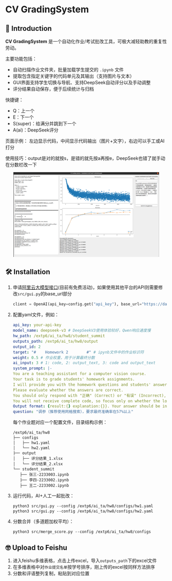 # CV GradingSystem

## 📜 Introduction

**CV GradingSystem** 是一个自动化作业/考试批改工具，可极大减轻助教的重复性劳动。

主要功能包括：
- 自动扫描作业文件夹，批量加载学生提交的 `.ipynb` 文件
- 提取包含指定关键字的代码单元及其输出（支持图片与文本）
- GUI界面支持学生切换与导航、支持DeepSeek自动评分以及手动调整
- 评分结果自动保存，便于后续统计与归档

快捷键：

* Q：上一个
* E：下一个
* S(super)：给满分并跳到下一个
* A(ai)：DeepSeek评分

页面示例： 左边显示代码，中间显示代码输出（图片+文字），右边可以手工或AI打分

使用技巧：output是对的就按s，是错的就先按a再按e，DeepSeek也错了就手动在分数栏改一下

<div align="center">
<img src="./misc/image-20250511184449360.png" alt="image-20250511184657302" style="width:90%;">
</div>

## 🛠️ Installation

1. 申请[阿里云大模型接口](https://bailian.console.aliyun.com/?tab=home#/home)(目前有免费活动)，如果使用其他平台的API则需要修改`src/gui.py`的base_url部分

   ```python
   client = OpenAI(api_key=config.get("api_key"), base_url="https://dashscope.aliyuncs.com/compatible-mode/v1")
   ```

2. 配置yaml文件，例如：

   ```yaml
   api_key: your-api-key
   model_name: deepseek-v3 # DeepSeekV3使用体验较好，Qwen响应速度慢
   hw_path: /extp6/ai_ta/hw8/student_summit
   outputs_path: /extp6/ai_ta/hw8/output
   output_id: 2
   target: "#    Homework 2        #" # ipynb文件中的作业标识符
   weight: 0.5 # 作业权重，用于计算最终分数
   ai_input: 3 # 1: code, 2: output_text, 3: code and output_text
   system_prompt: |-
   You are a teaching assistant for a computer vision course.
   Your task is to grade students' homework assignments.
   I will provide you with the homework questions and students' answers.
   Please evaluate whether the answers are correct.
   You should only respond with "正确" (Correct) or "有误" (Incorrect), and provide a brief explanation if the answer is "有误".
   You will not receive complete code, so focus only on whether the logic is correct—do not worry about missing package imports or unimplemented functions.
   Output format: {result:{} explanation:{}}. Your answer should be in Chinese, and both field keys must be included (the value for explanation can be left blank if the result is "正确").
   question: "调参（推荐使用网格搜索），要求最终准确率在57%以上"
   ```

   每个作业题对应一个配置文件，目录结构示例：
   ```shell
   /extp6/ai_ta/hw8
   ├── configs
   │   ├── hw1.yaml
   │   └── hw2.yaml
   ├── output
   │   ├── 评分结果_1.xlsx
   │   └── 评分结果_2.xlsx
   └── student_summit
      ├── 张三-2233003.ipynb
      ├── 李四-2233002.ipynb
      ├── 王二-2233002.ipynb
   ```


3. 运行代码，AI+人工一起批改：

   ```shell
   python3 src/gui.py --config /extp6/ai_ta/hw8/configs/hw1.yaml
   python3 src/gui.py --config /extp6/ai_ta/hw8/configs/hw2.yaml
   ```
4. 分数合并（多道题加权平均）：
   ```shell
   python3 src/merge_score.py --config /extp6/ai_ta/hw8/configs
   ```

## 🤓 Upload to Feishu
1. 进入feishu多维表格，点击上传excel，导入`outputs_path`下的excel文件
2. 在多维表格中对`作业提交名单`按学号排序，刚上传的excel按同样方法排序
3. 分数和评语整列复制，粘贴到对应位置